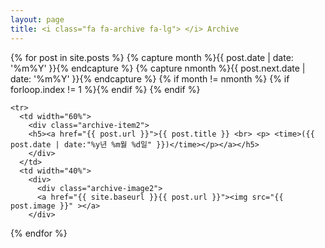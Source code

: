 ```yaml
---
layout: page
title: <i class="fa fa-archive fa-lg"> </i> Archive
---
```


<style>
  .tb { border-collapse: collapse; width:640px; }
  .tb th, .tb td { padding: 5px; border: solid 1px #777; }
  .tb th { background-color: lightblue; }
</style>

<table>
<div id="tag-cloud">
  {% for post in site.posts %}
  {% capture month %}{{ post.date | date: '%m%Y' }}{% endcapture %}
  {% capture nmonth %}{{ post.next.date | date: '%m%Y' }}{% endcapture %}
  {% if month != nmonth %}
  {% if forloop.index != 1 %}{% endif %}
  {% endif %}
  
    <tr>
      <td width="60%">
        <div class="archive-item2">
        <h5><a href="{{ post.url }}">{{ post.title }} <br> <p> <time>({{ post.date | date:"%y년 %m월 %d일" }})</time></p></a></h5>
        </div>
      </td>
      <td width="40%">
        <div>
          <div class="archive-image2">
          <a href="{{ site.baseurl }}{{ post.url }}"><img src="{{ post.image }}" ></a>
        </div>
  </div>
  {% endfor %}


